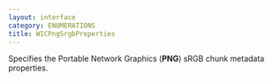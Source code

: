 ```yaml
---
layout: interface
category: ENUMERATIONS
title: WICPngSrgbProperties
---
```


Specifies the Portable Network Graphics (**PNG**) sRGB chunk metadata properties.
